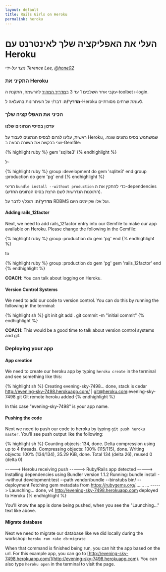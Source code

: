 ```yaml
---
layout: default
title: Rails Girls on Heroku
permalink: heroku
---
```


# העלי את האפליקציה שלך לאינטרנט עם Heroku

*נוצר על-ידי Terence Lee, [@hone02](https://twitter.com/hone02)*

### התקיני את Heroku

עקבי אחר השלבים 1 עד 3 ב[מדריך המהיר](https://devcenter.heroku.com/articles/quickstart) להרשמה, התקנת ה-toolbet ו-login.

__מדריך/ה__: דבר/י על העיתרונות בהעלאה ל-Heroku לעומת שרתים מסורתיים.

### הכיני את האפליקציה שלך

#### עדכון בסיסי הנתונים שלנו

ראשית, עלינו לגרום לבסיס הנתונים לעבוד על Heroku, שמשתמש בסיס נתונים שונה. שני בבקשה את השורה הבאה ב-Gemfile:

{% highlight ruby %}
gem 'sqlite3'
{% endhighlight %}

ל-

{% highlight ruby %}
group :development do
  gem 'sqlite3'
end
group :production do
  gem 'pg'
end
{% endhighlight %}

הריצי `bundle install --without production` כדי להתקין את ה-dependencies (התוכנות הנדרשות לשם הרצת בסיס הנתונים החדש).

__מדריך/ה__: תוכל/י לדבר על RDBMS ועל אלו שקיימים היום.

#### Adding rails\_12factor

Next, we need to add rails\_12factor entry into our Gemfile to make our app available on Heroku.
Please change the following in the Gemfile:

{% highlight ruby %}
group :production do
  gem 'pg'
end
{% endhighlight %}

to

{% highlight ruby %}
group :production do
  gem 'pg'
  gem 'rails_12factor'
end
{% endhighlight %}

__COACH__: You can talk about logging on Heroku.

#### Version Control Systems

We need to add our code to version control. You can do this by running the following in the terminal:

{% highlight sh %}
git init
git add .
git commit -m "initial commit"
{% endhighlight %}

__COACH__: This would be a good time to talk about version control systems and git.


### Deploying your app

#### App creation

We need to create our heroku app by typing `heroku create` in the terminal and see something like this:

{% highlight sh %}
Creating evening-sky-7498... done, stack is cedar
http://evening-sky-7498.herokuapp.com/ | git@heroku.com:evening-sky-7498.git
Git remote heroku added
{% endhighlight %}

In this case "evening-sky-7498" is your app name.

#### Pushing the code

Next we need to push our code to heroku by typing `git push heroku master`. You'll see push output like the following:

{% highlight sh %}
Counting objects: 134, done.
Delta compression using up to 4 threads.
Compressing objects: 100% (115/115), done.
Writing objects: 100% (134/134), 35.29 KiB, done.
Total 134 (delta 26), reused 0 (delta 0)

-----> Heroku receiving push
-----> Ruby/Rails app detected
-----> Installing dependencies using Bundler version 1.1.2
       Running: bundle install --without development:test --path vendor/bundle --binstubs bin/ --deployment
       Fetching gem metadata from https://rubygems.org/.......
...
-----> Launching... done, v4
       http://evening-sky-7498.herokuapp.com deployed to Heroku
{% endhighlight %}

You'll know the app is done being pushed, when you see the "Launching..." text like above.

#### Migrate database

Next we need to migrate our database like we did locally during the workshop: `heroku run rake db:migrate`

When that command is finished being run, you can hit the app based on the url. For this example app, you can go to [http://evening-sky-7498.herokuapp.com/](http://evening-sky-7498.herokuapp.com). You can also type `heroku open` in the terminal to visit the page.

